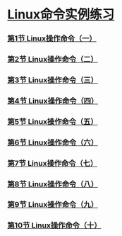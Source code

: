 # [Linux命令实例练习](https://www.shiyanlou.com/courses/68)

### [第1节 Linux操作命令（一）](https://github.com/hezhizhen/Personal-Promotion/tree/master/Shiyanlou/LinuxCommandInstances/1.md)

### [第2节 Linux操作命令（二）](https://github.com/hezhizhen/Personal-Promotion/tree/master/Shiyanlou/LinuxCommandInstances/2.md)

### [第3节 Linux操作命令（三）](https://github.com/hezhizhen/Personal-Promotion/tree/master/Shiyanlou/LinuxCommandInstances/3.md)

### [第4节 Linux操作命令（四）](https://github.com/hezhizhen/Personal-Promotion/tree/master/Shiyanlou/LinuxCommandInstances/4.md)

### [第5节 Linux操作命令（五）](https://github.com/hezhizhen/Personal-Promotion/tree/master/Shiyanlou/LinuxCommandInstances/5.md)

### [第6节 Linux操作命令（六）](https://github.com/hezhizhen/Personal-Promotion/tree/master/Shiyanlou/LinuxCommandInstances/6.md)

### [第7节 Linux操作命令（七）](https://github.com/hezhizhen/Personal-Promotion/tree/master/Shiyanlou/LinuxCommandInstances/7.md)

### [第8节 Linux操作命令（八）](https://github.com/hezhizhen/Personal-Promotion/tree/master/Shiyanlou/LinuxCommandInstances/8.md)

### [第9节 Linux操作命令（九）](https://github.com/hezhizhen/Personal-Promotion/tree/master/Shiyanlou/LinuxCommandInstances/9.md)

### [第10节 Linux操作命令（十）](https://github.com/hezhizhen/Personal-Promotion/tree/master/Shiyanlou/LinuxCommandInstances/10.md)
